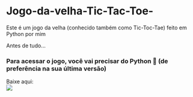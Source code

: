 # Jogo-da-velha-Tic-Tac-Toe-

 <p>
    Este é um jogo da velha (conhecido também como Tic-Toc-Tae) feito em Python por mim
   </p>
   

Antes de tudo...
<div>
    <h3>Para acessar o jogo, você vai precisar do Python 🐍 (de preferência na sua última versão)</h3>
    <p>
    Baixe aqui:<br>
            <a href="https://www.python.org/downloads/">  <img src="https://www.python.org/static/img/python-logo.png"> </a>
    </p>
    
